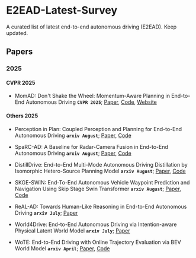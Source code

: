 # E2EAD-Latest-Survey
A curated list of latest end-to-end autonomous driving (E2EAD). Keep updated. 

## Papers
### 2025

#### CVPR 2025
* MomAD: Don't Shake the Wheel: Momentum-Aware Planning in End-to-End Autonomous Driving __`CVPR 2025`__; [Paper](https://arxiv.org/abs/2503.03125), [Code](https://github.com/adept-thu/MomAD), [Website](https://4dvlab.github.io/project_page/realad)

#### Others 2025
* Perception in Plan: Coupled Perception and Planning for End-to-End Autonomous Driving __`arxiv August`__; [Paper](https://arxiv.org/pdf/2508.11488), [Code](https://github.com/fudan-zvg/VeteranAD)

* SpaRC-AD: A Baseline for Radar-Camera Fusion in End-to-End Autonomous Driving __`arxiv August`__; [Paper](https://arxiv.org/pdf/2508.10567), [Code](https://phi-wol.github.io/sparcad/)
* DistillDrive: End-to-End Multi-Mode Autonomous Driving Distillation by Isomorphic Hetero-Source Planning Model __`arxiv August`__; [Paper](https://arxiv.org/pdf/2508.05402), [Code](https://github.com/YuruiAI/DistillDrive)
* SKGE-SWIN: End-To-End Autonomous Vehicle Waypoint Prediction and Navigation Using Skip Stage Swin Transformer  __`arxiv August`__; [Paper](https://arxiv.org/abs/2508.20762), [Code](https://github.com/fachrinnk4869/skge-swin)
* ReAL-AD: Towards Human-Like Reasoning in End-to-End Autonomous Driving  __`arxiv July`__; [Paper](https://arxiv.org/pdf/2507.12499)
* World4Drive: End-to-End Autonomous Driving via Intention-aware Physical Latent World Model __`arxiv July`__; [Paper](https://arxiv.org/abs/2507.00603)
* WoTE: End-to-End Driving with Online Trajectory Evaluation via BEV World Model __`arxiv April`__; [Paper](https://arxiv.org/abs/2504.01941), [Code](https://github.com/liyingyanUCAS/WoTE)
